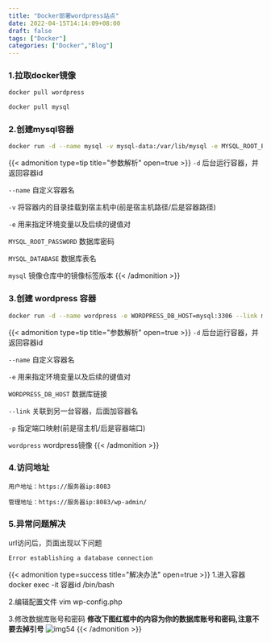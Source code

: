 ```yaml
---
title: "Docker部署wordpress站点"
date: 2022-04-15T14:14:09+08:00
draft: false
tags: ["Docker"]
categories: ["Docker","Blog"]
---
```


### 1.拉取docker镜像
```bash
docker pull wordpress

docker pull mysql
```

### 2.创建mysql容器
```bash
docker run -d --name mysql -v mysql-data:/var/lib/mysql -e MYSQL_ROOT_PASSWORD=root -e MYSQL_DATABASE=wordpress mysql
```
{{< admonition type=tip title="参数解析" open=true >}}
`-d`                    后台运行容器，并返回容器id

`--name`                自定义容器名  

`-v`                    将容器内的目录挂载到宿主机中(前是宿主机路径/后是容器路径)

`-e`                    用来指定环境变量以及后续的键值对

`MYSQL_ROOT_PASSWORD`   数据库密码

`MYSQL_DATABASE`        数据库表名

`mysql`             镜像仓库中的镜像标签版本
{{< /admonition >}}


### 3.创建 wordpress 容器
```bash
docker run -d --name wordpress -e WORDPRESS_DB_HOST=mysql:3306 --link mysql -p 8083:80 wordpress
```
{{< admonition type=tip title="参数解析" open=true >}}
`-d`                    后台运行容器，并返回容器id

`--name`                自定义容器名  

`-e`                    用来指定环境变量以及后续的键值对

`WORDPRESS_DB_HOST`     数据库链接

`--link`                关联到另一台容器，后面加容器名

`-p`                    指定端口映射(前是宿主机/后是容器端口)

`wordpress`             wordpress镜像
{{< /admonition >}}

### 4.访问地址
```text
用户地址：https://服务器ip:8083

管理地址：https://服务器ip:8083/wp-admin/
```

### 5.异常问题解决
url访问后，页面出现以下问题
```bash
Error establishing a database connection
```

{{< admonition type=success title="解决办法" open=true >}}
1.进入容器
docker exec -it 容器id /bin/bash

2.编辑配置文件
vim wp-config.php

3.修改数据库账号和密码
**修改下图红框中的内容为你的数据库账号和密码,注意不要去掉引号**
![img54](/img/img54.png)
{{< /admonition >}}